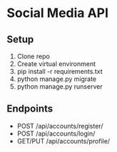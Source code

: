 # Social Media API

## Setup
1. Clone repo
2. Create virtual environment
3. pip install -r requirements.txt
4. python manage.py migrate
5. python manage.py runserver

## Endpoints
- POST /api/accounts/register/
- POST /api/accounts/login/
- GET/PUT /api/accounts/profile/
